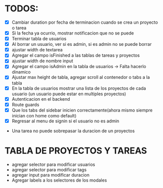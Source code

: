 # TODOS:
- [x] Cambiar duration por fecha de terminacion cuando se crea un proyecto o tarea
- [x] Si la fecha ya ocurrio, mostrar notificacion que no se puede
- [x] Terminar tabla de usuarios
- [x] Al borrar un usuario, ver si es admin, si es admin no se puede borrar
- [x] ajustar width de textarea
- [x] Agregar el campo isFinished a las tablas de tareas y proyectos
- [x] ajustar width de nombre input
- [x] Agregar el campo isAdmin en la tabla de usuarios -> Falta hacerlo dinamico
- [x] Ajustar max height de tabla, agregar scroll al contenedor o tabs a la tabla
- [x] En la tabla de usuarios mostrar una lista de los proyectos de cada usuario (un usuario puede estar en multiples proyectos)
- [x] Autenticacion en el backend
- [x] Route guards
- [x] Que los tabs del sidebar inicien correctamente(ahora mismo siempre inician con home como default)
- [x] Regresar al menu de signin si el usuario no es admin

- Una tarea no puede sobrepasar la duracion de un proyectos
# TABLA DE PROYECTOS Y TAREAS
- agregar selector para modificar usuarios
- agregar selector para modificar tags
- agregar input para modificar duracion
- Agregar labels a los selectores de los modales

